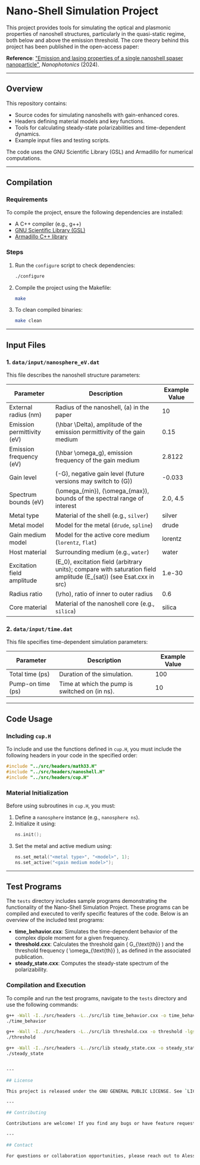 # Nano-Shell Simulation Project

This project provides tools for simulating the optical and plasmonic properties of nanoshell structures, particularly in the quasi-static regime, both below and above the emission threshold. The core theory behind this project has been published in the open-access paper:

**Reference**: ["Emission and lasing properties of a single nanoshell spaser nanoparticle"](https://www.degruyter.com/document/doi/10.1515/nanoph-2024-0491/html), *Nanophotonics* (2024).

---

## Overview

This repository contains:

- Source codes for simulating nanoshells with gain-enhanced cores.
- Headers defining material models and key functions.
- Tools for calculating steady-state polarizabilities and time-dependent dynamics.
- Example input files and testing scripts.

The code uses the GNU Scientific Library (GSL) and Armadillo for numerical computations.

---

## Compilation

### Requirements

To compile the project, ensure the following dependencies are installed:

- A C++ compiler (e.g., g++)
- [GNU Scientific Library (GSL)](https://www.gnu.org/software/gsl/)
- [Armadillo C++ library](http://arma.sourceforge.net/)

### Steps

1. Run the `configure` script to check dependencies:
   ```bash
   ./configure
   ```

2. Compile the project using the Makefile:
   ```bash
   make
   ```

3. To clean compiled binaries:
   ```bash
   make clean
   ```

---

## Input Files

### 1. `data/input/nanosphere_eV.dat`
This file describes the nanoshell structure parameters:

| Parameter                     | Description                                                                                                           | Example Value |
|-------------------------------|-----------------------------------------------------------------------------------------------------------------------|---------------|
| External radius (nm)          | Radius of the nanoshell, \(a\) in the paper                                                                           | 10            |
| Emission permittivity (eV)    | \(\hbar \Delta\), amplitude of the emission permittivity of the gain medium                                           | 0.15          |
| Emission frequency (eV)       | \(\hbar \omega_g\), emission frequency of the gain medium                                                             | 2.8122        |
| Gain level                    | \(-G\), negative gain level (future versions may switch to \(G\))                                                     | -0.033        |
| Spectrum bounds (eV)          | \(\omega_{min}\), \(\omega_{max}\), bounds of the spectral range of interest                                          | 2.0, 4.5      |
| Metal type                    | Material of the shell (e.g., `silver`)                                                                                | silver        |
| Metal model                   | Model for the metal (`drude`, `spline`)                                                                               | drude         |
| Gain medium model             | Model for the active core medium (`lorentz`, `flat`)                                                                  | lorentz       |
| Host material                 | Surrounding medium (e.g., `water`)                                                                                    | water         |
| Excitation field amplitude    | \(E_0\), excitation field (arbitrary units); compare with saturation field amplitude \(E_{sat}\) (see Esat.cxx in src)| 1.e-30        |
| Radius ratio                  | \(\rho\), ratio of inner to outer radius                                                                              | 0.6           |
| Core material                 | Material of the nanoshell core (e.g., `silica`)                                                                       | silica        |

### 2. `data/input/time.dat`
This file specifies time-dependent simulation parameters:

| Parameter         | Description                                             | Example Value |
|-------------------|---------------------------------------------------------|---------------|
| Total time (ps)   | Duration of the simulation.                             | 100           |
| Pump-on time (ps) | Time at which the pump is switched on (in ns).          | 10            |

---

## Code Usage

### Including `cup.H`
To include and use the functions defined in `cup.H`, you must include the following headers in your code in the specified order:

```cpp
#include "../src/headers/math33.H"
#include "../src/headers/nanoshell.H"
#include "../src/headers/cup.H"
```

### Material Initialization
Before using subroutines in `cup.H`, you must:

1. Define a `nanosphere` instance (e.g., `nanosphere ns`).
2. Initialize it using:
   ```cpp
   ns.init();
   ```
3. Set the metal and active medium using:
   ```cpp
   ns.set_metal("<metal type>", "<model>", 1);
   ns.set_active("<gain medium model>");
   ```

---

## Test Programs

The `tests` directory includes sample programs demonstrating the functionality of the Nano-Shell Simulation Project. These programs can be compiled and executed to verify specific features of the code. Below is an overview of the included test programs:

- **time_behavior.cxx**: Simulates the time-dependent behavior of the complex dipole moment for a given frequency.
- **threshold.cxx**: Calculates the threshold gain \( G_{\text{th}} \) and the threshold frequency \( \omega_{\text{th}} \), as defined in the associated publication.
- **steady_state.cxx**: Computes the steady-state spectrum of the polarizability.

### Compilation and Execution

To compile and run the test programs, navigate to the `tests` directory and use the following commands:

```bash
g++ -Wall -I../src/headers -L../src/lib time_behavior.cxx -o time_behavior -lgsl -lgslcblas -lm -larmadillo
./time_behavior

g++ -Wall -I../src/headers -L../src/lib threshold.cxx -o threshold -lgsl -lgslcblas -lm -larmadillo
./threshold

g++ -Wall -I../src/headers -L../src/lib steady_state.cxx -o steady_state -lgsl -lgslcblas -lm -larmadillo
./steady_state


---

## License

This project is released under the GNU GENERAL PUBLIC LICENSE. See `LICENSE` for details.

---

## Contributing

Contributions are welcome! If you find any bugs or have feature requests, feel free to open an issue or submit a pull request.

---

## Contact

For questions or collaboration opportunities, please reach out to Alessandro Veltri at alessandro.veltri@gmail.com.
